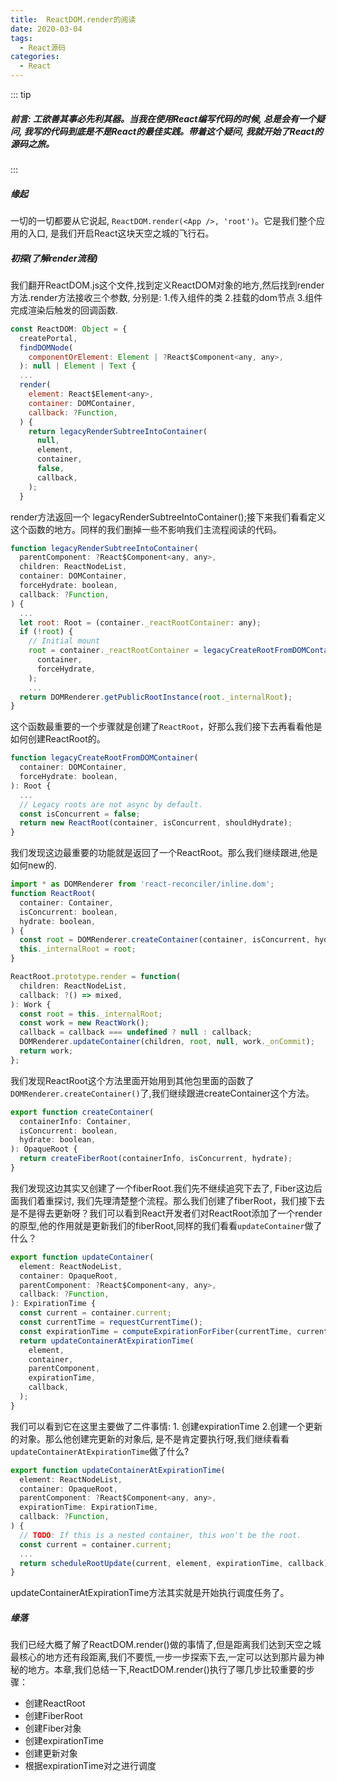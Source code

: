 ```yaml
---
title:  ReactDOM.render的阅读
date: 2020-03-04
tags:
  - React源码
categories:
  - React
---
```

::: tip
##### 前言: 工欲善其事必先利其器。当我在使用React编写代码的时候, 总是会有一个疑问, 我写的代码到底是不是React的最佳实践。带着这个疑问, 我就开始了React的源码之旅。
:::
##### 缘起
一切的一切都要从它说起, ` ReactDOM.render(<App />, 'root') `。它是我们整个应用的入口, 是我们开启React这块天空之城的飞行石。


##### 初探(了解render流程)
我们翻开ReactDOM.js这个文件,找到定义ReactDOM对象的地方,然后找到render方法.render方法接收三个参数, 分别是: 1.传入组件的类 2.挂载的dom节点 3.组件完成渲染后触发的回调函数.

``` js
const ReactDOM: Object = {
  createPortal,
  findDOMNode(
    componentOrElement: Element | ?React$Component<any, any>,
  ): null | Element | Text {
  ...
  render(
    element: React$Element<any>,
    container: DOMContainer,
    callback: ?Function,
  ) {
    return legacyRenderSubtreeIntoContainer(
      null,
      element,
      container,
      false,
      callback,
    );
  }
```
render方法返回一个 legacyRenderSubtreeIntoContainer();接下来我们看看定义这个函数的地方。同样的我们删掉一些不影响我们主流程阅读的代码。

```js
function legacyRenderSubtreeIntoContainer(
  parentComponent: ?React$Component<any, any>,
  children: ReactNodeList,
  container: DOMContainer,
  forceHydrate: boolean,
  callback: ?Function,
) {
  ...
  let root: Root = (container._reactRootContainer: any);
  if (!root) {
    // Initial mount
    root = container._reactRootContainer = legacyCreateRootFromDOMContainer(
      container,
      forceHydrate,
    );
    ...
  return DOMRenderer.getPublicRootInstance(root._internalRoot);
}
```
这个函数最重要的一个步骤就是创建了``` ReactRoot ```，好那么我们接下去再看看他是如何创建ReactRoot的。
```js
function legacyCreateRootFromDOMContainer(
  container: DOMContainer,
  forceHydrate: boolean,
): Root {
  ...
  // Legacy roots are not async by default.
  const isConcurrent = false;
  return new ReactRoot(container, isConcurrent, shouldHydrate);
}
```
我们发现这边最重要的功能就是返回了一个ReactRoot。那么我们继续跟进,他是如何new的.
```js
import * as DOMRenderer from 'react-reconciler/inline.dom';
function ReactRoot(
  container: Container,
  isConcurrent: boolean,
  hydrate: boolean,
) {
  const root = DOMRenderer.createContainer(container, isConcurrent, hydrate);
  this._internalRoot = root;
}

ReactRoot.prototype.render = function(
  children: ReactNodeList,
  callback: ?() => mixed,
): Work {
  const root = this._internalRoot;
  const work = new ReactWork();
  callback = callback === undefined ? null : callback;
  DOMRenderer.updateContainer(children, root, null, work._onCommit);
  return work;
};

```
我们发现ReactRoot这个方法里面开始用到其他包里面的函数了``` DOMRenderer.createContainer() ```了,我们继续跟进createContainer这个方法。

```js
export function createContainer(
  containerInfo: Container,
  isConcurrent: boolean,
  hydrate: boolean,
): OpaqueRoot {
  return createFiberRoot(containerInfo, isConcurrent, hydrate);
}
```
我们发现这边其实又创建了一个fiberRoot.我们先不继续追究下去了, Fiber这边后面我们着重探讨, 我们先理清楚整个流程。那么我们创建了fiberRoot，我们接下去是不是得去更新呀？我们可以看到React开发者们对ReactRoot添加了一个render的原型,他的作用就是更新我们的fiberRoot,同样的我们看看``` updateContainer ```做了什么？

```js
export function updateContainer(
  element: ReactNodeList,
  container: OpaqueRoot,
  parentComponent: ?React$Component<any, any>,
  callback: ?Function,
): ExpirationTime {
  const current = container.current;
  const currentTime = requestCurrentTime();
  const expirationTime = computeExpirationForFiber(currentTime, current);
  return updateContainerAtExpirationTime(
    element,
    container,
    parentComponent,
    expirationTime,
    callback,
  );
}
```
我们可以看到它在这里主要做了二件事情: 1. 创建expirationTime 2.创建一个更新的对象。那么他创建完更新的对象后, 是不是肯定要执行呀,我们继续看看```updateContainerAtExpirationTime```做了什么?
```js
export function updateContainerAtExpirationTime(
  element: ReactNodeList,
  container: OpaqueRoot,
  parentComponent: ?React$Component<any, any>,
  expirationTime: ExpirationTime,
  callback: ?Function,
) {
  // TODO: If this is a nested container, this won't be the root.
  const current = container.current;
  ...
  return scheduleRootUpdate(current, element, expirationTime, callback);
}

```
updateContainerAtExpirationTime方法其实就是开始执行调度任务了。

##### 缘落
  我们已经大概了解了ReactDOM.render()做的事情了,但是距离我们达到天空之城最核心的地方还有段距离,我们不要慌,一步一步探索下去,一定可以达到那片最为神秘的地方。本章,我们总结一下,ReactDOM.render()执行了哪几步比较重要的步骤：
         
  - 创建ReactRoot
  - 创建FiberRoot
  - 创建Fiber对象
  - 创建expirationTime
  - 创建更新对象
  - 根据expirationTime对之进行调度